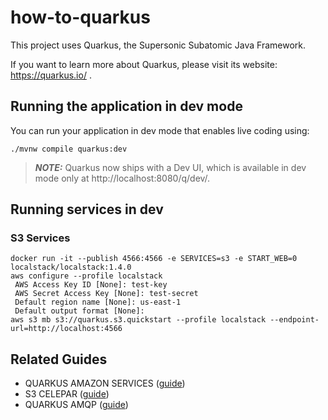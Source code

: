 # how-to-quarkus

This project uses Quarkus, the Supersonic Subatomic Java Framework.

If you want to learn more about Quarkus, please visit its website: https://quarkus.io/ .

## Running the application in dev mode

You can run your application in dev mode that enables live coding using:
```shell script
./mvnw compile quarkus:dev
```

> **_NOTE:_**  Quarkus now ships with a Dev UI, which is available in dev mode only at http://localhost:8080/q/dev/.

## Running services in dev

### S3 Services

```shell script
docker run -it --publish 4566:4566 -e SERVICES=s3 -e START_WEB=0 localstack/localstack:1.4.0
aws configure --profile localstack
 AWS Access Key ID [None]: test-key
 AWS Secret Access Key [None]: test-secret
 Default region name [None]: us-east-1
 Default output format [None]:
aws s3 mb s3://quarkus.s3.quickstart --profile localstack --endpoint-url=http://localhost:4566
```

## Related Guides

- QUARKUS AMAZON SERVICES ([guide](https://quarkiverse.github.io/quarkiverse-docs/quarkus-amazon-services/dev/amazon-s3.html))
- S3 CELEPAR ([guide](https://celepar.wikis.pr.gov.br/plataformadesenvolvimento/wiki/S3_Defini%C3%A7%C3%B5es))
- QUARKUS AMQP ([guide](https://quarkus.io/guides/amqp))

